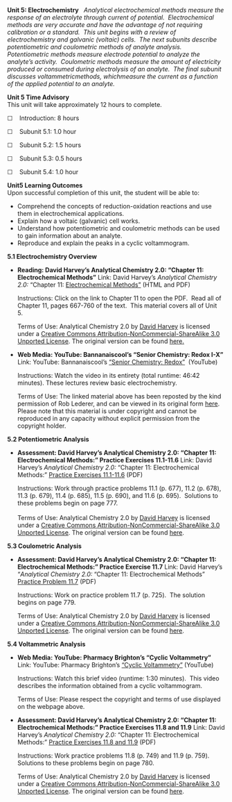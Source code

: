 **Unit 5: Electrochemistry** <span id="5"></span> 
*Analytical electrochemical methods measure the response of an
electrolyte through current of potential.  Electrochemical methods are
very accurate and have the advantage of not requiring calibration or a
standard.  This unit begins with a review of electrochemistry and
galvanic (voltaic) cells.  The next subunits describe potentiometric and
coulometric methods of analyte analysis.   Potentiometric methods
measure electrode potential to analyze the analyte’s activity. 
Coulometric methods measure the amount of electricity produced or
consumed during electrolysis of an analyte.  The final subunit discusses
voltammetricmethods, whichmeasure the current as a function of the
applied potential to an analyte.*

**Unit 5 Time Advisory**  
This unit will take approximately 12 hours to complete.

☐    Introduction: 8 hours

☐    Subunit 5.1: 1.0 hour

☐    Subunit 5.2: 1.5 hours

☐    Subunit 5.3: 0.5 hours

☐    Subunit 5.4: 1.0 hour

**Unit5 Learning Outcomes**  
Upon successful completion of this unit, the student will be able to:

-   Comprehend the concepts of reduction-oxidation reactions and use
    them in electrochemical applications.
-   Explain how a voltaic (galvanic) cell works.
-   Understand how potentiometric and coulometric methods can be used to
    gain information about an analyte.
-   Reproduce and explain the peaks in a cyclic voltammogram.

**5.1 Electrochemistry Overview** <span id="5.1"></span> 
-   **Reading: David Harvey’s Analytical Chemistry 2.0: “Chapter 11:
    Electrochemical Methods”**
    Link: David Harvey’s *Analytical Chemistry 2.0:* “Chapter 11:
    [Electrochemical
    Methods”](http://resources.saylor.org.s3.amazonaws.com/CHEM/CHEM108/CHEM108-1.6.3-AnalyticalChemistry2.0TextFiles-CCBYNCSA_files/CHEM108-1.6.3-AnalyticalChemistry2.0TextFiles-CCBYNCSA.html)
    (HTML and PDF)  
      
     Instructions: Click on the link to Chapter 11 to open the PDF. 
    Read all of Chapter 11, pages 667-760 of the text.  This material
    covers all of Unit 5.     
      
     Terms of Use: <span href="http://purl.org/dc/dcmitype/Text"
    rel="dc:type">Analytical Chemistry 2.0</span> by [David
    Harvey](http://web.me.com/dtharvey1213/Analytical_Chemistry_2.0/Welcome.html) is
    licensed under a [Creative Commons
    Attribution-NonCommercial-ShareAlike 3.0 Unported
    License](http://creativecommons.org/licenses/by-nc-sa/3.0/). The
    original version can be
    found [here](http://www.asdlib.org/onlineArticles/ecourseware/Analytical%20Chemistry%202.0/Text_Files.html)[.](https://resources.saylor.org/archived/wp-content/uploads/2012/07/Chapter111.pdf)

-   **Web Media: YouTube: Bannanaiscool’s “Senior Chemistry: Redox
    I-X”**
    Link: YouTube: Bannanaiscool’s [“Senior Chemistry:
    Redox”](http://www.youtube.com/watch?v=2t9DxnY3M-U)  (YouTube)  
      
     Instructions: Watch the video in its entirety (total runtime: 46:42
    minutes). These lectures review basic electrochemistry.   
      
     Terms of Use: The linked material above has been reposted by the
    kind permission of Rob Lederer, and can be viewed in its original
    form
    [here](http://www.youtube.com/watch?v=zcVLtoAdyd0&feature=related). 
    Please note that this material is under copyright and cannot be
    reproduced in any capacity without explicit permission from the
    copyright holder. 

**5.2 Potentiometric Analysis** <span id="5.2"></span> 
-   **Assessment: David Harvey’s Analytical Chemistry 2.0: “Chapter 11:
    Electrochemical Methods:” Practice Exercises 11.1-11.6**
    Link: David Harvey’s *Analytical Chemistry 2.0:* “Chapter 11:
    Electrochemical Methods:” [Practice Exercises
    11.1-11.6](https://resources.saylor.org/archived/wp-content/uploads/2012/07/Chapter111.pdf)
    (PDF)  
      
     Instructions: Work through practice problems 11.1 (p. 677), 11.2
    (p. 678), 11.3 (p. 679), 11.4 (p. 685), 11.5 (p. 690), and 11.6 (p.
    695).  Solutions to these problems begin on page 777.   
        
     Terms of Use: <span href="http://purl.org/dc/dcmitype/Text"
    rel="dc:type">Analytical Chemistry 2.0</span> by [David
    Harvey](http://web.me.com/dtharvey1213/Analytical_Chemistry_2.0/Welcome.html) is
    licensed under a [Creative Commons
    Attribution-NonCommercial-ShareAlike 3.0 Unported
    License](http://creativecommons.org/licenses/by-nc-sa/3.0/). The
    original version can be
    found [here](http://www.asdlib.org/onlineArticles/ecourseware/Analytical%20Chemistry%202.0/Text_Files.html). 

**5.3 Coulometric Analysis** <span id="5.3"></span> 
-   **Assessment: David Harvey’s Analytical Chemistry 2.0: “Chapter 11:
    Electrochemical Methods:” Practice Exercise 11.7**
    Link: David Harvey’s “*Analytical Chemistry 2.0:* “Chapter 11:
    Electrochemical Methods” [Practice Problem
    11.7](https://resources.saylor.org/archived/wp-content/uploads/2012/07/Chapter111.pdf)
    (PDF)  
      
     Instructions: Work on practice problem 11.7 (p. 725).  The solution
    begins on page 779.     
      
     Terms of Use: <span href="http://purl.org/dc/dcmitype/Text"
    rel="dc:type">Analytical Chemistry 2.0</span> by [David
    Harvey](http://web.me.com/dtharvey1213/Analytical_Chemistry_2.0/Welcome.html) is
    licensed under a [Creative Commons
    Attribution-NonCommercial-ShareAlike 3.0 Unported
    License](http://creativecommons.org/licenses/by-nc-sa/3.0/). The
    original version can be
    found [here](http://www.asdlib.org/onlineArticles/ecourseware/Analytical%20Chemistry%202.0/Text_Files.html). 

**5.4 Voltammetric Analysis** <span id="5.4"></span> 
-   **Web Media: YouTube: Pharmacy Brighton’s “Cyclic Voltammetry”**
    Link: YouTube: Pharmacy Brighton’s [“Cyclic
    Voltammetry”](http://youtu.be/1f92vGOridg) (YouTube)  
      
     Instructions: Watch this brief video (runtime: 1:30 minutes).  This
    video describes the information obtained from a cyclic
    voltammogram.  
      
     Terms of Use: Please respect the copyright and terms of use
    displayed on the webpage above.

-   **Assessment: David Harvey’s Analytical Chemistry 2.0: “Chapter 11:
    Electrochemical Methods:” Practice Exercises 11.8 and 11.9**
    Link: David Harvey’s *Analytical Chemistry 2.0:* “Chapter 11:
    Electrochemical Methods:” [Practice Exercises 11.8 and
    11.9](https://resources.saylor.org/archived/wp-content/uploads/2012/07/Chapter111.pdf)
    (PDF)  
      
     Instructions: Work practice problems 11.8 (p. 749) and 11.9 (p.
    759).  Solutions to these problems begin on page 780.     
      
     Terms of Use: <span href="http://purl.org/dc/dcmitype/Text"
    rel="dc:type">Analytical Chemistry 2.0</span> by [David
    Harvey](http://web.me.com/dtharvey1213/Analytical_Chemistry_2.0/Welcome.html) is
    licensed under a [Creative Commons
    Attribution-NonCommercial-ShareAlike 3.0 Unported
    License](http://creativecommons.org/licenses/by-nc-sa/3.0/). The
    original version can be
    found [here](http://www.asdlib.org/onlineArticles/ecourseware/Analytical%20Chemistry%202.0/Text_Files.html). 


